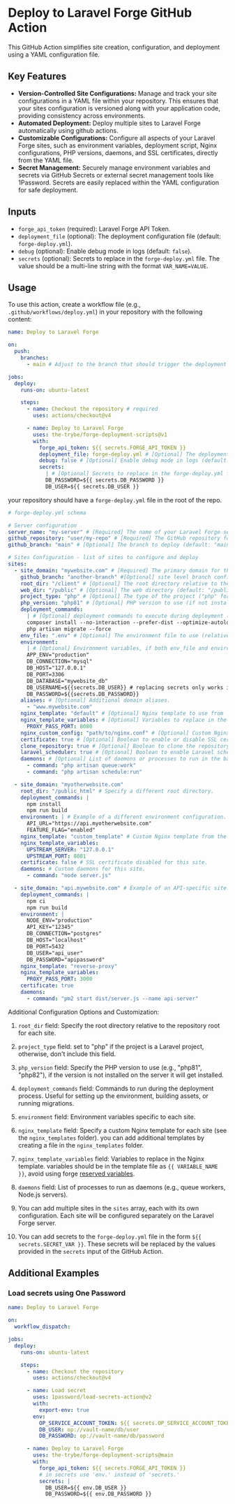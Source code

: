 # Deploy to Laravel Forge GitHub Action

This GitHub Action simplifies site creation, configuration, and deployment using a YAML configuration file.

## Key Features

- **Version-Controlled Site Configurations:** Manage and track your site configurations in a YAML file within your repository. This ensures that your sites configuration is versioned along with your application code, providing consistency across environments.
- **Automated Deployment:** Deploy multiple sites to Laravel Forge automatically using github actions.
- **Customizable Configurations:** Configure all aspects of your Laravel Forge sites, such as environment variables, deployment script, Nginx configurations, PHP versions, daemons, and SSL certificates, directly from the YAML file.
- **Secret Management:** Securely manage environment variables and secrets via GitHub Secrets or external secret management tools like 1Password. Secrets are easily replaced within the YAML configuration for safe deployment.

## Inputs

- `forge_api_token` (required): Laravel Forge API Token.
- `deployment_file` (optional): The deployment configuration file (default: `forge-deploy.yml`).
- `debug` (optional): Enable debug mode in logs (default: `false`).
- `secrets` (optional): Secrets to replace in the `forge-deploy.yml` file. The value should be a multi-line string with the format `VAR_NAME=VALUE`.

## Usage

To use this action, create a workflow file (e.g., `.github/workflows/deploy.yml`) in your repository with the following content:

```yaml
name: Deploy to Laravel Forge

on:
  push:
    branches:
      - main # Adjust to the branch that should trigger the deployment

jobs:
  deploy:
    runs-on: ubuntu-latest

    steps:
      - name: Checkout the repository # required
        uses: actions/checkout@v4

      - name: Deploy to Laravel Forge
        uses: the-trybe/forge-deployment-scripts@v1
        with:
          forge_api_token: ${{ secrets.FORGE_API_TOKEN }}
          deployment_file: forge-deploy.yml # [Optional] The deployment configuration file (default: forge-deploy.yml).
          debug: false # [Optional] Enable debug mode in logs (default: false).
          secrets:
            | # [Optional] Secrets to replace in the forge-deploy.yml file. EX:
            DB_PASSWORD=${{ secrets.DB_PASSWORD }}
            DB_USER=${{ secrets.DB_USER }}
```

your repository should have a `forge-deploy.yml` file in the root of the repo.

```yaml
# forge-deploy.yml schema

# Server configuration
server_name: "my-server" # [Required] The name of your Laravel Forge server.
github_repository: "user/my-repo" # [Required] The GitHub repository for your site (format: user/repo).
github_branch: "main" # [Optional] The branch to deploy (default: "main").

# Sites Configuration - list of sites to configure and deploy
sites:
  - site_domain: "mywebsite.com" # [Required] The primary domain for the site.
    github_branch: "another-branch" #[Optional] site level branch config, if not set global branch is used.
    root_dir: "/client" # [Optional] The root directory relative to the repo root (default: "/").
    web_dir: "/public" # [Optional] The web directory (default: "/public").
    project_type: "php" # [Optional] The type of the project ("php" for Laravel projects, for other types don't include).
    php_version: "php81" # [Optional] PHP version to use (if not installed in the server, it will be installed).
    deployment_commands:
      | # [Optional] deployment commands to execute during deployment (if not included forge default will be used).
      composer install --no-interaction --prefer-dist --optimize-autoloader
      php artisan migrate --force
    env_file: ".env" # [Optional] The environment file to use (relative to the root of the repository)
    environment:
      | # [Optional] Environment variables, if both env_file and environment are provided, both will be used (environment will have precedence).
      APP_ENV="production"
      DB_CONNECTION="mysql"
      DB_HOST="127.0.0.1"
      DB_PORT=3306
      DB_DATABASE="mywebsite_db"
      DB_USERNAME=${{secrets.DB_USER}} # replacing secrets only works in the yaml file and not in external env files.
      DB_PASSWORD=${{secrets.DB_PASSWORD}}
    aliases: # [Optional] Additional domain aliases.
      - "www.mywebsite.com"
    nginx_template: "default" # [Optional] Nginx template to use from `nignx_templates` folder (default: "default").
    nginx_template_variables: # [Optional] Variables to replace in the Nginx template.
      PROXY_PASS_PORT: 8080
    nginx_custom_config: "path/to/nginx.conf" # [Optional] Custom Nginx config file relative to the repository root.
    certificate: true # [Optional] Boolean to enable or disable SSL certificate for this domain (default: false).
    clone_repository: true # [Optional] Boolean to clone the repository (default: true).
    laravel_scheduler: true # [Optional] Boolean to enable Laravel scheduler (default: false).
    daemons: # [Optional] List of daemons or processes to run in the background.
      - command: "php artisan queue:work"
      - command: "php artisan schedule:run"

  - site_domain: "myotherwebsite.com"
    root_dir: "/public_html" # Specify a different root directory.
    deployment_commands: |
      npm install
      npm run build
    environment: | # Example of a different environment configuration.
      API_URL="https://api.myotherwebsite.com"
      FEATURE_FLAG="enabled"
    nginx_template: "custom_template" # Custom Nginx template from the nginx_templates folder.
    nginx_template_variables:
      UPSTREAM_SERVER: "127.0.0.1"
      UPSTREAM_PORT: 8081
    certificate: false # SSL certificate disabled for this site.
    daemons: # Custom daemons for this site.
      - command: "node server.js"

  - site_domain: "api.mywebsite.com" # Example of an API-specific site.
    deployment_commands: |
      npm ci
      npm run build
    environment: |
      NODE_ENV="production"
      API_KEY="12345"
      DB_CONNECTION="postgres"
      DB_HOST="localhost"
      DB_PORT=5432
      DB_USER="api_user"
      DB_PASSWORD="apipassword"
    nginx_template: "reverse-proxy"
    nginx_template_variables:
      PROXY_PASS_PORT: 3000
    certificate: true
    daemons:
      - command: "pm2 start dist/server.js --name api-server"
```

Additional Configuration Options and Customization:

1. `root_dir` field: Specify the root directory relative to the repository root for each site.

2. `project_type` field: set to "php" if the project is a Laravel project, otherwise, don't include this field.

3. `php_version` field: Specify the PHP version to use (e.g., "php81", "php82"), if the version is not installed on the server it will get installed.

4. `deployment_commands` field: Commands to run during the deployment process. Useful for setting up the environment, building assets, or running migrations.

5. `environment` field: Environment variables specific to each site.

6. `nginx_template` field: Specify a custom Nginx template for each site (see the `nginx_templates` folder). you can add additional templates by creating a file in the `nginx_templates` folder.

7. `nginx_template_variables` field: Variables to replace in the Nginx template. variables should be in the template file as `{{ VARIABLE_NAME }}`, avoid using forge [reserved variables](https://forge.laravel.com/docs/servers/nginx-templates.html#template-variables).

8. `daemons` field: List of processes to run as daemons (e.g., queue workers, Node.js servers).

9. You can add multiple sites in the `sites` array, each with its own configuration. Each site will be configured separately on the Laravel Forge server.

10. You can add secrets to the `forge-deploy.yml` file in the form `${{ secrets.SECRET_VAR }}`. These secrets will be replaced by the values provided in the `secrets` input of the GitHub Action.

## Additional Examples

### Load secrets using One Password

```yaml
name: Deploy to Laravel Forge

on:
  workflow_dispatch:

jobs:
  deploy:
    runs-on: ubuntu-latest

    steps:
      - name: Checkout the repository
        uses: actions/checkout@v4

      - name: Load secret
        uses: 1password/load-secrets-action@v2
        with:
          export-env: true
        env:
          OP_SERVICE_ACCOUNT_TOKEN: ${{ secrets.OP_SERVICE_ACCOUNT_TOKEN }}
          DB_USER: op://vault-name/db/user
          DB_PASSWORD: op://vault-name/db/password

      - name: Deploy to Laravel Forge
        uses: the-trybe/forge-deployment-scripts@main
        with:
          forge_api_token: ${{ secrets.FORGE_API_TOKEN }}
          # in secrets use 'env.' instead of 'secrets.'
          secrets: |
            DB_USER=${{ env.DB_USER }}
            DB_PASSWORD=${{ env.DB_PASSWORD }}
```
